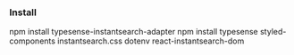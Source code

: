 ### Install
npm install typesense-instantsearch-adapter
npm install typesense styled-components instantsearch.css dotenv react-instantsearch-dom